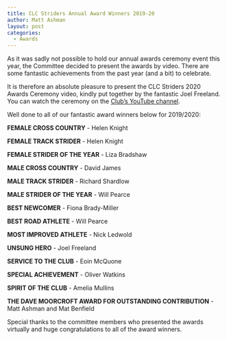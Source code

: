 ```yaml
---
title: CLC Striders Annual Award Winners 2019-20
author: Matt Ashman
layout: post
categories:
  - Awards
---
```


As it was sadly not possible to hold our annual awards ceremony event this year, the Committee decided to present the awards by video. There are some fantastic achievements from the past year (and a bit) to celebrate.

It is therefore an absolute pleasure to present the CLC Striders 2020 Awards Ceremony video, kindly put together by the fantastic Joel Freeland. You can watch the ceremony on the [Club’s YouTube channel](https://youtu.be/nZ5L9UW27Uo).

Well done to all of our fantastic award winners below for 2019/2020:

**FEMALE CROSS COUNTRY** - Helen Knight

**FEMALE TRACK STRIDER** - Helen Knight

**FEMALE STRIDER OF THE YEAR** - Liza Bradshaw

**MALE CROSS COUNTRY** - David James

**MALE TRACK STRIDER** - Richard Shardlow

**MALE STRIDER OF THE YEAR** - Will Pearce

**BEST NEWCOMER** - Fiona Brady-Miller

**BEST ROAD ATHLETE** - Will Pearce

**MOST IMPROVED ATHLETE** - Nick Ledwold

**UNSUNG HERO** - Joel Freeland

**SERVICE TO THE CLUB** - Eoin McQuone

**SPECIAL ACHIEVEMENT** - Oliver Watkins

**SPIRIT OF THE CLUB** - Amelia Mullins

**THE DAVE MOORCROFT AWARD FOR OUTSTANDING CONTRIBUTION** - Matt Ashman and Mat Benfield

Special thanks to the committee members who presented the awards virtually and huge congratulations to all of the award winners.
